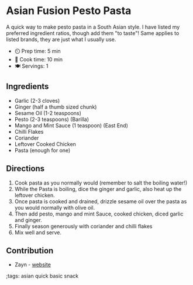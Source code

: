 # Asian Fusion Pesto Pasta

A quick way to make pesto pasta in a South Asian style.
I have listed my preferred ingredient ratios, though add them "to taste"!
Same applies to listed brands, they are just what I usually use.

- ⏲️ Prep time: 5 min
- 🍳 Cook time: 10 min
- 🍽️ Servings: 1

## Ingredients

- Garlic (2-3 cloves)
- Ginger (half a thumb sized chunk)
- Sesame Oil (1-2 teaspoons)
- Pesto (2-3 teaspoons) (Barilla)
- Mango and Mint Sauce (1 teaspoon) (East End)
- Chilli Flakes
- Coriander
- Leftover Cooked Chicken
- Pasta (enough for one)

## Directions

1. Cook pasta as you normally would (remember to salt the boiling water!)
2. While the Pasta is boiling, dice the ginger and garlic, also heat up the leftover chicken.
3. Once pasta is cooked and drained, drizzle sesame oil over the pasta as you would normally with olive oil.
4. Then add pesto, mango and mint Sauce, cooked chicken, diced garlic and ginger. 
5. Finally season generously with coriander and chilli flakes
6. Mix well and serve.

## Contribution

- Zayn - [website](https://zayn.world)

;tags: asian quick basic snack
